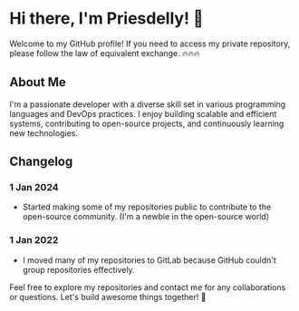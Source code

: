 # Hi there, I'm Priesdelly! 👋

Welcome to my GitHub profile! If you need to access my private repository, please follow the law of equivalent exchange. 🔥🔥🔥

## About Me

I'm a passionate developer with a diverse skill set in various programming languages and DevOps practices. I enjoy building scalable and efficient systems, contributing to open-source projects, and continuously learning new technologies.
## Changelog

### 1 Jan 2024
- Started making some of my repositories public to contribute to the open-source community. (I'm a newbie in the open-source world)

### 1 Jan 2022
- I moved many of my repositories to GitLab because GitHub couldn't group repositories effectively.

Feel free to explore my repositories and contact me for any collaborations or questions. Let's build awesome things together! 🚀

